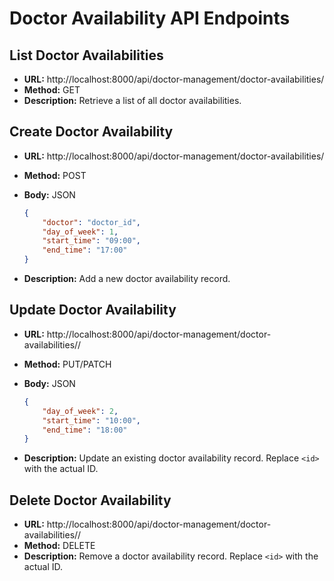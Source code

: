 # Doctor Availability API Endpoints

## List Doctor Availabilities

- **URL:** http://localhost:8000/api/doctor-management/doctor-availabilities/
- **Method:** GET
- **Description:** Retrieve a list of all doctor availabilities.

## Create Doctor Availability

- **URL:** http://localhost:8000/api/doctor-management/doctor-availabilities/
- **Method:** POST
- **Body:** JSON

    ```json
    {
        "doctor": "doctor_id",
        "day_of_week": 1,
        "start_time": "09:00",
        "end_time": "17:00"
    }
    ```

- **Description:** Add a new doctor availability record.

## Update Doctor Availability

- **URL:** http://localhost:8000/api/doctor-management/doctor-availabilities/<id>/
- **Method:** PUT/PATCH
- **Body:** JSON

    ```json
    {
        "day_of_week": 2,
        "start_time": "10:00",
        "end_time": "18:00"
    }
    ```

- **Description:** Update an existing doctor availability record. Replace `<id>` with the actual ID.

## Delete Doctor Availability

- **URL:** http://localhost:8000/api/doctor-management/doctor-availabilities/<id>/
- **Method:** DELETE
- **Description:** Remove a doctor availability record. Replace `<id>` with the actual ID.
